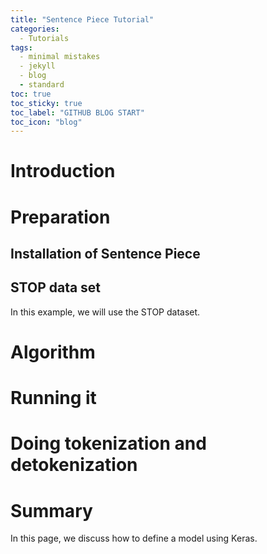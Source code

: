 ```yaml
---
title: "Sentence Piece Tutorial"
categories:
  - Tutorials
tags:
  - minimal mistakes
  - jekyll
  - blog
  - standard
toc: true
toc_sticky: true
toc_label: "GITHUB BLOG START"
toc_icon: "blog"
---
```


# Introduction

# Preparation

## Installation of Sentence Piece




## STOP data set

In this example, we will use the STOP dataset.


# Algorithm


# Running it



# Doing tokenization and detokenization


# Summary



In this page, we discuss how to define a model using Keras.
